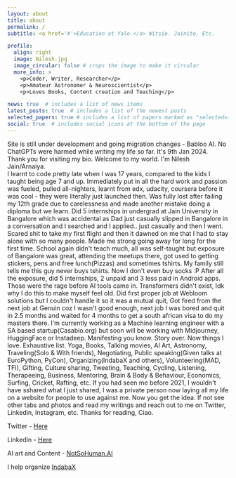 ```yaml
---
layout: about
title: about
permalink: /
subtitle: <a href='#'>Education at Yale.</a> Witsie. Jainite, Etc.

profile:
  align: right
  image: Nilesh.jpg
  image_circular: false # crops the image to make it circular
  more_info: >
    <p>Coder, Writer, Researcher</p>
    <p>Amateur Astronomer & Neuroscientist</p>
    <p>Loves Books, Content creation and Teaching</p>

news: true  # includes a list of news items
latest_posts: true  # includes a list of the newest posts
selected_papers: true # includes a list of papers marked as "selected={true}"
social: true  # includes social icons at the bottom of the page
---
```

Site is still under development and going migration changes - Babloo AI. No ChatGPTs were harmed while writing my life so far. It's 9th Jan 2024.  
Thank you for visiting my bio. Welcome to my world. I'm Nilesh Jain/Arnaiya.  
I learnt to code pretty late when I was 17 years, compared to the kids I taught being age 7 and up.
Immediately put in all the hard work and passion was fueled, pulled all-nighters, learnt from edx, udacity, coursera before it was cool - they were literally just launched then. Was fully lost after failing my 12th grade due to carelessness and made another mistake doing a diploma but we learn. Did 5 internships in undergrad at Jain University in Bangalore which was accidental as Dad just casually slipped in Bangalore in a conversation and I searched and I applied.. just casually and then I went. Scared shit to take my first flight and then it dawned on me that I had to stay alone with so many people. Made me strong going away for long for the first time. School again didn't teach much, all was self-taught but exposure of Bangalore was great, attending the meetups there, got used to getting stickers, pens and free lunch(Pizzas) and sometimes tshirts. My family still tells me this guy never buys tshirts. Now I don't even buy socks :P 
After all the exposure, did 5 internships, 2 unpaid and 3 less paid in Android apps. Those were the rage before AI tools came in. Transformers didn't exist, Idk why I do this to make myself feel old. 
Did first proper job at Webloom solutions but I couldn't handle it so it was a mutual quit, 
Got fired from the next job at Genuin coz I wasn't good enough, next job I was bored and quit in 2.5 months and waited for 4 months to get a south african visa to do my masters there. 
I'm currently working as a Machine learning engineer with a SA based startup(Casabio.org) but soon will be working with Midjourney, HuggingFace or Instadeep. Manifesting you know. 
Story over. Now things I love. Exhaustive list. 
Yoga, Books, Talking movies, AI Art, Astronomy, Traveling(Solo & With friends), Negotiating, Public speaking(Given talks at EuroPython, PyCon), Organizing(IndabaX and others), Volunteering(MAD, TFI), Gifting, Culture sharing, Tweeting, Teaching, Cycling, Listening, Therapeeing, Business, Mentoring, Brain & Body & Behaviour, Economics, Surfing, Cricket, Rafting, etc. If you had seen me before 2021, I wouldn't have sshared what I just shared, I was a private person now laying all my life on a website for people to use against me. Now you get the idea. If not see other tabs and photos and read my writings and reach out to me on Twitter, Linkedin, Instagram, etc. 
Thanks for reading, Ciao. 

Twitter - <a href='https://twitter.com/nilesharnaiya'> Here </a>

Linkedin - <a href='https://linkedin.com/in/nilesharnaiya/'> Here </a>

AI art and Content - <a href='https://instagram.com/notsohuman.ai'> NotSoHuman.AI </a>

I help organize <a href='https://indabax.co.za/'> IndabaX </a>



